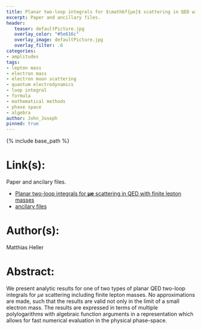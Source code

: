 ```yaml
---
title: Planar two-loop integrals for $\mathbf{μe}$ scattering in QED with finite lepton masses
excerpt: Paper and ancillary files.
header:
   teaser: defaultPicture.jpg
   overlay_color: "#5e616c"
   overlay_image: defaultPicture.jpg
   overlay_filter: .6
categories:
- amplitudes
tags:
- lepton mass
- electron mass
- electron muon scattering
- quantum electrodynamics
- loop integral
- formula
- mathematical methods
- phase space
- algebra
author: John_Joseph
pinned: true
---
```

{% include base_path %}

# Link(s):
Paper and ancilary files.
  * [Planar two-loop integrals for $\mathbf{μe}$ scattering in QED with finite lepton masses](https://arxiv.org/abs/2105.08046)
  * [ancilary files](https://arxiv.org/src/2105.08046/anc)

# Author(s):
Matthias Heller

# Abstract:
We present analytic results for one of two types of planar QED two-loop integrals for $\mu e$ scattering including finite lepton masses. No approximations are made, such that the results are valid not only in the limit of a small electron mass. The results are expressed in terms of multiple polylogarithms with algebraic function arguments in a representation which allows for fast numerical evaluation in the physical phase-space.